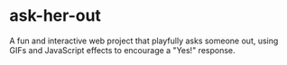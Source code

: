 # ask-her-out
A fun and interactive web project that playfully asks someone out, using GIFs and JavaScript effects to encourage a "Yes!" response.

